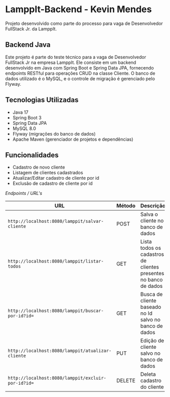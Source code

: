 # LamppIt-Backend - Kevin Mendes
Projeto desenvolvido como parte do processo para vaga de Desenvolvedor FullStack Jr. da LamppIt.

## Backend Java
Este projeto é parte do teste técnico para a vaga de Desenvolvedor FullStack Jr na empresa LamppIt. Ele consiste em um backend desenvolvido em Java com Spring Boot e Spring Data JPA, fornecendo endpoints RESTful para operações CRUD na classe Cliente. O banco de dados utilizado é o MySQL, e o controle de migração é gerenciado pelo Flyway.

## Tecnologias Utilizadas

- Java 17
- Spring Boot 3 
- Spring Data JPA
- MySQL 8.0 
- Flyway (migrações do banco de dados)
- Apache Maven (gerenciador de projetos e dependências)

## Funcionalidades
- Cadastro de novo cliente
- Listagem de clientes cadastrados
- Atualizar/Editar cadastro de cliente por id
- Exclusão de cadastro de cliente por id

*Endpoints / URL's*
 
|  URL |  Método | Descrição |
|----------|--------------|--------------|
|`http://localhost:8080/lamppit/salvar-cliente`                                 | POST | Salva o cliente no banco de dados |
|`http://localhost:8080/lamppit/listar-todos`                                 | GET | Lista todos os cadastros de clientes presentes no banco de dados |
|`http://localhost:8080/lamppit/buscar-por-id?id=`                             | GET | Busca de cliente baseado no Id salvo no banco de dados |
|`http://localhost:8080/lamppit/atualizar-cliente`                             | PUT | Edição de cliente salvo no banco de dados |
|`http://localhost:8080/lamppit/excluir-por-id?id=`                               | DELETE | Deleta cadastro do cliente |



